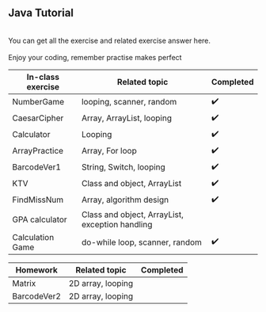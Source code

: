 ## Java Tutorial ##
<br>You can get all the exercise and related exercise answer here.</br>
<br>Enjoy your coding, remember practise makes perfect</br>

|In-class exercise|Related topic|Completed|
|---|---|---|
|NumberGame|looping, scanner, random|:heavy_check_mark:|
|CaesarCipher|Array, ArrayList, looping|:heavy_check_mark:|
|Calculator|Looping|:heavy_check_mark:|
|ArrayPractice|Array, For loop|:heavy_check_mark:|
|BarcodeVer1| String, Switch, looping|:heavy_check_mark:|
|KTV|Class and object, ArrayList|:heavy_check_mark:|
|FindMissNum|Array, algorithm design|:heavy_check_mark:|
|GPA calculator| Class and object, ArrayList, exception handling||
|Calculation Game| do-while loop, scanner, random|:heavy_check_mark:|


|Homework| Related topic |Completed|
|---|---|---|
|Matrix| 2D array, looping| |
|BarcodeVer2| 2D array, looping||